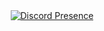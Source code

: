 <div align="center">
  <a href="https://discord.com/users/1207501168260153355">
    <img src="https://lanyard.cnrad.dev/api/1207501168260153355" alt="Discord Presence" />
  </a>
</div>